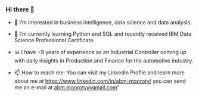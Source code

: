 ### Hi there 👋

- 🔭 I’m interested in business intelligence, data science and data analysis.

- 🌱 I’m currently learning Python and SQL and recently received IBM Data Science Professional Certificate.

- 📊 I have +9 years of experience as an Industrial Controller coming up with daily insights in Production and Finance for the automotive industry.

- 📫 How to reach me: You can visit my Linkedin Profile and learn more about me at
     https://www.linkedin.com/in/abm-monroty/ you can send me an e-mail at abm.monroty@gmail.com"
